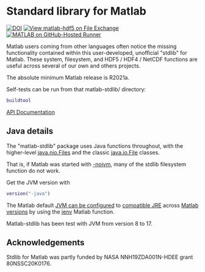 # Standard library for Matlab

[![DOI](https://zenodo.org/badge/273830124.svg)](https://zenodo.org/badge/latestdoi/273830124)
[![View matlab-hdf5 on File Exchange](https://www.mathworks.com/matlabcentral/images/matlab-file-exchange.svg)](https://www.mathworks.com/matlabcentral/fileexchange/78673-matlab-hdf5)
[![MATLAB on GitHub-Hosted Runner](https://github.com/geospace-code/matlab-hdf5/actions/workflows/ci.yml/badge.svg)](https://github.com/geospace-code/matlab-hdf5/actions/workflows/ci.yml)

Matlab users coming from other languages often notice the missing functionality contained within this user-developed, unofficial "stdlib" for Matlab.
These system, filesystem, and HDF5 / HDF4 / NetCDF functions are useful across several of our own and others projects.

The absolute minimum Matlab release is R2021a.

Self-tests can be run from that matlab-stdlib/ directory:

```matlab
buildtool
```

[API Documentation](https://geospace-code.github.io/matlab-stdlib)

## Java details

The "matlab-stdlib" package uses Java functions throughout, with the higher-level
[java.nio.Files](https://docs.oracle.com/en/java/javase/22/docs/api/java.base/java/nio/file/Files.html)
and the classic
[java.io.File](https://docs.oracle.com/en/java/javase/22/docs/api/java.base/java/io/File.html) classes.

That is, if Matlab was started with
[-nojvm](https://www.mathworks.com/help/matlab/matlab_env/commonly-used-startup-options.html),
many of the stdlib filesystem function do not work.

Get the JVM version with

```matlab
version("-java")
```

The Matlab default
[JVM can be configured](https://www.mathworks.com/help/matlab/matlab_external/configure-your-system-to-use-java.html)
to
[compatible JRE](https://www.mathworks.com/support/requirements/language-interfaces.html)
across
[Matlab versions](https://www.mathworks.com/support/requirements/openjdk.html)
by using the
[jenv](https://www.mathworks.com/help/matlab/ref/jenv.html)
Matlab function.

Matlab-stdlib has been test with JVM from version 8 to 17.

## Acknowledgements

Stdlib for Matlab was partly funded by NASA NNH19ZDA001N-HDEE grant 80NSSC20K0176.
